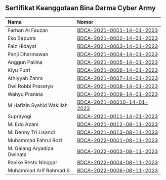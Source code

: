## Sertifikat Keanggotaan Bina Darma Cyber Army

| Nama | Nomor     |             
| :-------- | :------- | 
| Farhan Al Fauzan | [BDCA-2021-0001-14-01-2023](https://cloud.sriwijayacyber.com/drive/s/Ex3DjcJGgjuDYxRTGkzNgiAVyES9Ff) |
| Eko Saputra | [BDCA-2021-0002-14-01-2023](https://cloud.sriwijayacyber.com/drive/s/G6wlJFElkbt87NjuAk9kndaMPmuUMD) |
| Faiz Hidayat | [BDCA-2021-0003-14-01-2023](https://cloud.sriwijayacyber.com/drive/s/HZVOFKWW17fJLhi4kRriZoZRtrMQxV) 
| Panji Dharmawan | [BDCA-2021-0004-14-01-2023](https://drive.google.com/file/d/1k0EAjakpBhl2QrqeT6tnRbVtqcURmZ4R/view?usp=share_link)
| Anggun Pailina | [BDCA-2021-0005-14-01-2023](https://drive.google.com/file/d/18h6vn5W9gTLxK4Ro1i7bH66GW5c9x9Dv/view?usp=sharing)
| Kiyu Putri | [BDCA-2021-0006-14-01-2023](https://drive.google.com/file/d/1j4oV-YwYOza2FdcAgbEu8JzKTwLZLmXI/view?usp=sharing)
| Athiyyah Zahra | [BDCA-2021-0007-14-01-2023](https://drive.google.com/file/d/1UawAf3EJfjDBqbetG7mqlJxnC_3AzvSZ/view?usp=sharing)
| Dwi Robbi Prasetyo | [BDCA-2021-0008-14-01-2023](https://drive.google.com/file/d/1CrB53MxP_u3q7dUNtLHx_t7cWHSrtdbE/view?usp=sharing)
| Wahyu Pranata | [BDCA-2021-0009-14-01-2023](https://drive.google.com/file/d/1k0oeEyALhiiaq0F9k3DWYRYTm6VJQP-c/view?usp=sharing)
| M Hafizin Syahid Wakillah | [BDCA-2021-00010-14-01-2023](https://drive.google.com/file/d/1hdPmEdra6JU6Smc1oU6H6aJxa9xFJIjG/view?usp=drive_link)
| Suprayogi | [BDCA-2021-0011-14-01-2023](https://drive.google.com/file/d/1GFsK52LdBLK4vX3NUSdEoZF_32BSd1Xz/view?usp=drive_link)
| M. Edo Azani | [BDCA-2021-0012-08-11-2023](https://drive.google.com/file/d/1Tn12IOaLa2D0WUTKEeXClD0c6R3ASd_Q/view?usp=sharing)
| M. Denny Tri Lisandi | [BDCA-2021-0013-08-11-2023](https://drive.google.com/file/d/1dNST1dQvxo6yrIqF56zKhFlNysDA2Qi4/view?usp=sharing)
| Muhammad Fahrul Rozi | [BDCA-2022-0001-08-11-2023](https://drive.google.com/file/d/1uFwtoDEFxv97UDslotir7IoRw70b-k6f/view?usp=sharing)
| M. Galang Aryadipa Dwinata | [BDCA-2022-0003-08-11-2023](https://drive.google.com/file/d/1Mx9rjjGf_G2BGX11kv7n09ly8tHPlH7z/view?usp=sharing)
| Ravike Restu Ninggar | [BDCA-2022-0004-08-11-2023](https://drive.google.com/file/d/1pj24hFWD5lqY0rH1p_x6TSLi_OQ-ZMd-/view?usp=sharing)
| Muhammad Arif Rahmad S | [BDCA-2022-0006-08-11-2023](https://drive.google.com/file/d/1DnEFH45X8wM7Wwsvsjj6zPsVEKcCF3RZ/view?usp=sharing)




